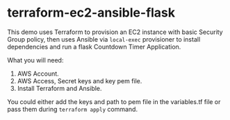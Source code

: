 # terraform-ec2-ansible-flask
 This demo uses Terraform to provision an EC2 instance with basic Security Group policy, then uses Ansible via `local-exec` provisioner to install dependencies and run a flask Countdown Timer Application.

What you will need:
1. AWS Account.
2. AWS Access, Secret keys and key pem file.
3. Install Terraform and Ansible.

You could either add the keys and path to pem file in the variables.tf file or pass them during `terraform apply` command.
